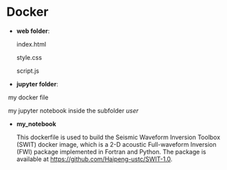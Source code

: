 # Docker



* **web folder**: 

  index.html

  style.css

  script.js

* **jupyter folder**:

​		my docker file

​		my jupyter notebook inside the subfolder *user*

* **my_notebook**

  This dockerfile is used to build the Seismic Waveform Inversion Toolbox (SWIT)  docker image, which is a 2-D acoustic Full-waveform Inversion (FWI) package implemented in Fortran and Python. The package is available at https://github.com/Haipeng-ustc/SWIT-1.0.
